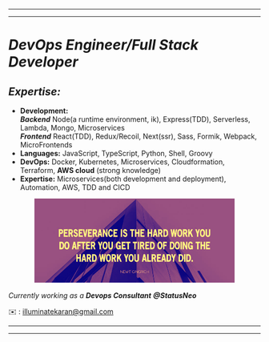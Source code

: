 <hr />
<hr />

# _DevOps Engineer/Full Stack Developer_ 


## _Expertise:_

- <strong>Development:</strong> <br/>
_**Backend**_ Node(a runtime environment, ik), Express(TDD), Serverless, Lambda, Mongo, Microservices <br/>
_**Frontend**_ React(TDD), Redux/Recoil, Next(ssr), Sass, Formik, Webpack, MicroFrontends
- <strong>Languages:</strong> JavaScript, TypeScript, Python, Shell, Groovy
- <strong>DevOps:</strong> Docker, Kubernetes, Microservices, Cloudformation, Terraform, __AWS cloud__ (strong knowledge)
- <strong>Expertise:</strong> Microservices(both development and deployment), Automation, AWS, TDD and CICD



<p align="center"><img width="400"src="https://github.com/karankumarshreds/karankumarshreds/blob/main/persevere.jpg"/></p> 

_Currently working as a <strong>Devops Consultant</strong> __@StatusNeo___

✉️ : illuminatekaran@gmail.com
<br />
<hr />
<hr />
